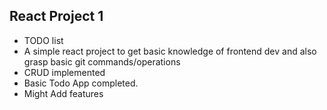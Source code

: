 ## React Project 1

- TODO list
- A simple react project to get basic knowledge of frontend dev and also grasp basic git commands/operations
- CRUD implemented
- Basic Todo App completed.
- Might Add features
